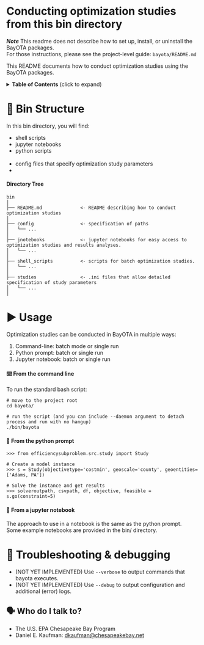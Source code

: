 # Conducting optimization studies from this bin directory

***Note*** This readme does not describe how to set up, install, or uninstall the BayOTA packages.\
For those instructions, please see the project-level guide: `bayota/README.md`


This README documents how to conduct optimization studies using the BayOTA packages.

<details>
 <summary><strong>Table of Contents</strong> (click to expand)</summary>

* [Bin structure](#-bin-structure)
* [Usage](#-usage)
* [Troubleshooting & debugging](#-troubleshooting--debugging)
* [Who do I talk to?](#-who-do-i-talk-to)
</details>

# 📁 Bin Structure

In this bin directory, you will find:

* shell scripts
* jupyter notebooks
* python scripts
<br><br/>
* config files that specify optimization study parameters
*

#### Directory Tree
```
bin
│
├── README.md              <- README describing how to conduct optimization studies
│
├── config                 <- specification of paths
│   └── ...
│
├── jnotebooks             <- jupyter notebooks for easy access to optimization studies and results analyses.
│   └── ...
│
├── shell_scripts          <- scripts for batch optimization studies.
│   └── ...
│
├── studies                <- .ini files that allow detailed specification of study parameters
│   └── ...
│
```


# ▶ Usage

Optimization studies can be conducted in BayOTA in multiple ways:
1) Command-line: batch mode or single run
2) Python prompt: batch or single run
3) Jupyter notebook: batch or single run

#### ⌨️ From the command line
To run the standard bash script:

```
# move to the project root
cd bayota/

# run the script (and you can include --daemon argument to detach process and run with no hangup)
./bin/bayota
```

#### 🐍 From the python prompt

    >>> from efficiencysubproblem.src.study import Study

    # Create a model instance
    >>> s = Study(objectivetype='costmin', geoscale='county', geoentities=['Adams, PA'])

    # Solve the instance and get results
    >>> solveroutpath, csvpath, df, objective, feasible = s.go(constraint=5)

#### 📓 From a jupyter notebook
The approach to use in a notebook is the same as the python prompt.\
Some example notebooks are provided in the bin/ directory.

# 🐛 Troubleshooting & debugging

* (NOT YET IMPLEMENTED) Use `--verbose` to output commands that bayota executes.
* (NOT YET IMPLEMENTED) Use `--debug` to output configuration and additional (error) logs.

## 🗣️ Who do I talk to?

* The U.S. EPA Chesapeake Bay Program
* Daniel E. Kaufman: dkaufman@chesapeakebay.net